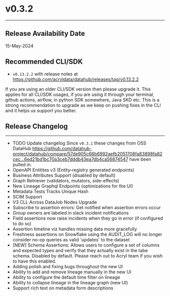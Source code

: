 # v0.3.2
---

Release Availability Date
---
15-May-2024

Recommended CLI/SDK
---
- `v0.13.2.2` with release notes at https://github.com/acryldata/datahub/releases/tag/v0.13.2.2

If you are using an older CLI/SDK version then please upgrade it. This applies for all CLI/SDK usages, if you are using it through your terminal, github actions, airflow, in python SDK somewhere, Java SKD etc. This is a strong recommendation to upgrade as we keep on pushing fixes in the CLI and it helps us support you better.

## Release Changelog
---
- TODO Update changelog Since `v0.3.1` these changes from OSS DataHub https://github.com/datahub-project/datahub/compare/57de905c66b6992aefb2051708fa83898fa82cec...6ed21bd1bc70a3ceb7dddb43ea7db4ca56874547 have been pulled in.
- OpenAPI Entitites v3 (Entity-registry generated endpoints)
- Business Attributes Support (disabled by default)
- Graph Retriever (validators, mutators, side-effects)
- New Lineage Graphql Endpoints (optimizations for the UI)
- Metadata Tests Tracks Unique Hash
- SCIM Support
- V3 CLL Across DataJob Nodes Upgrade
- Subscribe to assertion errors: Get notified when assertion errors occur
- Group owners are labeled in slack incident notifications
- Field assertions now raise incidents when they go in error (if configured to do so)
- Assertion timeline viz handles missing data more gracefully
- Freshness assertions on Snowflake using the AUDIT_LOG will no longer consider no-op queries as valid 'updates' to the dataset
- [NEW] Schema Assertions: Allows users to configure a set of columns and expected types and verify that they actually exist in the tabe schema. Disabled by default. Please reach out to Acryl team if you wish to have this enabled.
- Adding polish and fixing bugs throughout the new UI
- Ability to add and remove lineage manually in the new UI
- Ability to configure the default time filter on lineage
- Ability to collapse lineage in the lineage graph (new UI)
- Support rich text on metadata form descriptions
